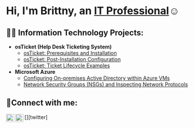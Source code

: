 <h1>Hi, I'm Brittny, an <a href="https://www.linkedin.com/in/brittny-turbeville-7414b491/">IT Professional</a>☺</h1>

<h2>👨‍💻 Information Technology Projects:</h2>

- <b>osTicket (Help Desk Ticketing System)</b>
  - [osTicket: Prerequisites and Installation](https://github.com/Foxfire342/osticket-prereqs)
  - [osTicket: Post-Installation Configuration](https://github.com/Foxfire342/post-install-config)
  - [osTicket: Ticket Lifecycle Examples](https://github.com/Foxfire342/ticket-lifecycle)
- <b>Microsoft Azure</b>
  - [Configuring On-premises Active Directory within Azure VMs](https://github.com/Foxfire342/configure-ad)
  - [Network Security Groups (NSGs) and Inspecting Network Protocols](https://github.com/Foxfire342/azure-network-protocols)

<h2>🤳Connect with me:</h2>

[<img align="left" alt="Brittny| Twitter" width="22px" src="https://cdn.jsdelivr.net/npm/simple-icons@v3/icons/twitter.svg" />][twitter]
[<img align="left" alt="Brittny | LinkedIn" width="22px" src="https://cdn.jsdelivr.net/npm/simple-icons@v3/icons/linkedin.svg" />][linkedin]

[linkedin]: https://www.linkedin.com/in/brittny-turbeville-7414b491/
